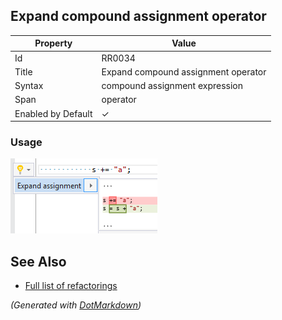 ## Expand compound assignment operator

| Property           | Value                               |
| ------------------ | ----------------------------------- |
| Id                 | RR0034                              |
| Title              | Expand compound assignment operator |
| Syntax             | compound assignment expression      |
| Span               | operator                            |
| Enabled by Default | &#x2713;                            |

### Usage

![Expand compound assignment operator](../../images/refactorings/ExpandCompoundAssignmentOperator.png)

## See Also

* [Full list of refactorings](Refactorings.md)


*\(Generated with [DotMarkdown](http://github.com/JosefPihrt/DotMarkdown)\)*